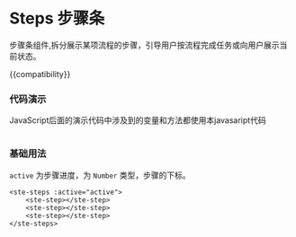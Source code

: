 # Steps 步骤条

步骤条组件,拆分展示某项流程的步骤，引导用户按流程完成任务或向用户展示当前状态。

{{compatibility}}

### 代码演示
JavaScript后面的演示代码中涉及到的变量和方法都使用本javasaript代码
```
```

### 基础用法
`active` 为步骤进度，为 `Number` 类型，步骤的下标。
```
<ste-steps :active="active">
	<ste-step></ste-step>
	<ste-step></ste-step>
	<ste-step></ste-step>
</ste-steps>
```


